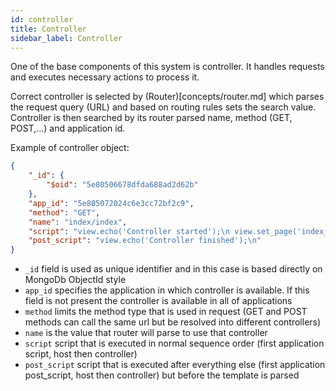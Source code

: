 ```yaml
---
id: controller
title: Controller
sidebar_label: Controller
---
```


One of the base components of this system is controller. It handles requests and executes necessary actions to process it.

Correct controller is selected by (Router)[concepts/router.md] which parses the request query (URL) and based on routing rules sets the search value. Controller is then searched by its router parsed name, method (GET, POST,...) and application id.

Example of controller object:
```json
{
    "_id": {
        "$oid": "5e80506678dfda688ad2d62b"
    },
    "app_id": "5e805072024c6e3cc72bf2c9",
    "method": "GET",
    "name": "index/index",
    "script": "view.echo('Controller started');\n view.set_page('index_page');\n",
    "post_script": "view.echo('Controller finished');\n"
}
```

- `_id` field is used as unique identifier and in this case is based directly on MongoDb ObjectId style
- `app_id` specifies the application in which controller is available. If this field is not present the controller is available in all of applications
- `method` limits the method type that is used in request (GET and POST methods can call the same url but be resolved into different controllers)
- `name` is the value that router will parse to use that controller
- `script` script that is executed in normal sequence order (first application script, host then controller)
- `post_script` script that is executed after everything else (first application post_script, host then controller) but before the template is parsed
